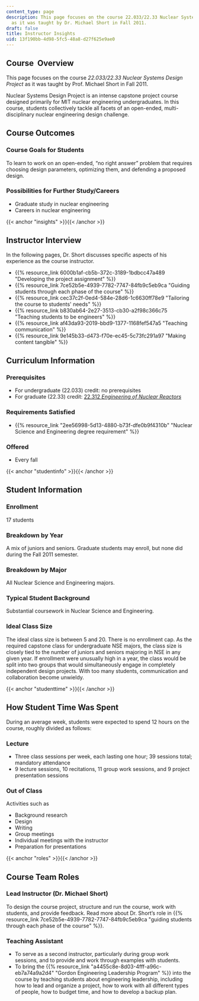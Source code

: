 ```yaml
---
content_type: page
description: This page focuses on the course 22.033/22.33 Nuclear Systems Design Project
  as it was taught by Dr. Michael Short in Fall 2011.
draft: false
title: Instructor Insights
uid: 13f190bb-4d98-5fc5-48a8-d27f625e9ae0
---
```

## Course  Overview

This page focuses on the course *22.033/22.33* *Nuclear Systems Design Project* as it was taught by Prof. Michael Short in Fall 2011.

Nuclear Systems Design Project is an intense capstone project course designed primarily for MIT nuclear engineering undergraduates. In this course, students collectively tackle all facets of an open-ended, multi-disciplinary nuclear engineering design challenge.

## Course Outcomes

### Course Goals for Students

To learn to work on an open-ended, “no right answer” problem that requires choosing design parameters, optimizing them, and defending a proposed design. 

### Possibilities for Further Study/Careers

- Graduate study in nuclear engineering
- Careers in nuclear engineering

{{< anchor "insights" >}}{{< /anchor >}}

## Instructor Interview

In the following pages, Dr. Short discusses specific aspects of his experience as the course instructor.

- {{% resource_link 6000b1af-cb5b-372c-3189-1bdbcc47a489 "Developing the project assignment" %}}
- {{% resource_link 7ce52b5e-4939-7782-7747-84fb9c5eb9ca "Guiding students through each phase of the course" %}}
- {{% resource_link cec37c2f-0ed4-584e-28d6-1c6630ff78e9 "Tailoring the course to students' needs" %}}
- {{% resource_link b830ab64-2e27-3513-cb30-a2f98c366c75 "Teaching students to be engineers" %}}
- {{% resource_link af43da93-2019-bbd9-1377-1168fef547a5 "Teaching communication" %}}
- {{% resource_link 9e145b33-d473-f70e-ec45-5c73fc291a97 "Making content tangible" %}}

## Curriculum Information

### Prerequisites

- For undergraduate (22.033) credit: no prerequisites
- For graduate (22.33) credit: [22.312 *Engineering of Nuclear Reactors*](/courses/22-312-engineering-of-nuclear-reactors-fall-2015)

### Requirements Satisfied

- {{% resource_link "2ee56998-5d13-4880-b73f-dfe0b9f4310b" "Nuclear Science and Engineering degree requirement" %}}

### Offered

- Every fall

{{< anchor "studentinfo" >}}{{< /anchor >}}

## Student Information

### Enrollment

17 students

### Breakdown by Year

A mix of juniors and seniors. Graduate students may enroll, but none did during the Fall 2011 semester.

### Breakdown by Major

All Nuclear Science and Engineering majors.

### Typical Student Background

Substantial coursework in Nuclear Science and Engineering.

### Ideal Class Size

The ideal class size is between 5 and 20. There is no enrollment cap. As the required capstone class for undergraduate NSE majors, the class size is closely tied to the number of juniors and seniors majoring in NSE in any given year. If enrollment were unusually high in a year, the class would be split into two groups that would simultaneously engage in completely independent design projects. With too many students, communication and collaboration become unwieldy.

{{< anchor "studenttime" >}}{{< /anchor >}}

## How Student Time Was Spent

During an average week, students were expected to spend 12 hours on the course, roughly divided as follows:

### Lecture

- Three class sessions per week, each lasting one hour; 39 sessions total; mandatory attendance
- 9 lecture sessions, 10 recitations, 11 group work sessions, and 9 project presentation sessions

### Out of Class

Activities such as

- Background research
- Design
- Writing
- Group meetings
- Individual meetings with the instructor
- Preparation for presentations

{{< anchor "roles" >}}{{< /anchor >}}

## Course Team Roles

### Lead Instructor (Dr. Michael Short)

To design the course project, structure and run the course, work with students, and provide feedback. Read more about Dr. Short’s role in {{% resource_link 7ce52b5e-4939-7782-7747-84fb9c5eb9ca "guiding students through each phase of the course" %}}.

### Teaching Assistant

- To serve as a second instructor, particularly during group work sessions, and to provide and work through examples with students.
- To bring the {{% resource_link "a4455c8e-8d03-4fff-a96c-eb7a74a9a2d4" "Gordon Engineering Leadership Program" %}} into the course by teaching students about engineering leadership, including how to lead and organize a project, how to work with all different types of people, how to budget time, and how to develop a backup plan.